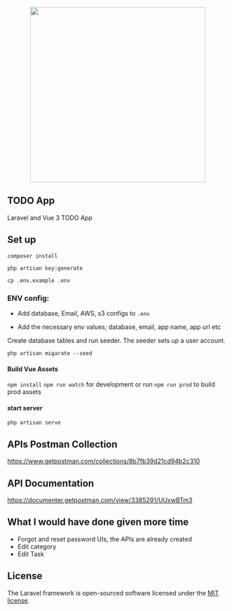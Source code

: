 <p align="center"><a href="https://laravel.com" target="_blank"><img src="https://raw.githubusercontent.com/laravel/art/master/logo-lockup/5%20SVG/2%20CMYK/1%20Full%20Color/laravel-logolockup-cmyk-red.svg" width="400"></a></p>

## TODO App

Laravel and Vue 3 TODO App

## Set up

`composer install`

`php artisan key:generate`

`cp .env.example .env`



### ENV config:

- Add database, Email, AWS, s3 configs to `.env`

- Add the necessary env values; database, email, app name, app url etc
    
Create database tables and run seeder. The seeder sets up a user account.

`php artisan migarate --seed`

#### Build Vue Assets

`npm install`
`npm run watch` for development or run `npm run prod` to build prod assets

#### start server

`php artisan serve`

## APIs Postman Collection
https://www.getpostman.com/collections/8b7fb39d21cd94b2c310

## API Documentation
https://documenter.getpostman.com/view/3385291/UUxwBTm3

## What I would have done given more time
- Forgot and reset password UIs, the APIs are already created
- Edit category
- Edit Task
## License

The Laravel framework is open-sourced software licensed under the [MIT license](https://opensource.org/licenses/MIT).
